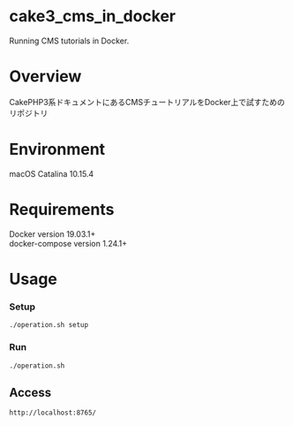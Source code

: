 # cake3_cms_in_docker
Running CMS tutorials in Docker.

# Overview
CakePHP3系ドキュメントにあるCMSチュートリアルをDocker上で試すためのリポジトリ

# Environment
macOS Catalina 10.15.4

# Requirements
Docker version 19.03.1+  
docker-compose version 1.24.1+

# Usage
### Setup
```shell script
./operation.sh setup
```

### Run
```shell script
./operation.sh
```

## Access
`http://localhost:8765/`
